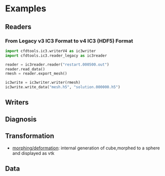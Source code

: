 # Examples

## Readers

### From Legacy v3 IC3 Format to v4 IC3 (HDF5) Format

```python
import cfdtools.ic3.writerV4 as ic3writer
import cfdtools.ic3.reader_legacy as ic3reader

reader = ic3reader.reader("restart.000500.out")
reader.read_data()
rmesh = reader.export_mesh()

ic3write = ic3writer.writer(rmesh)
ic3write.write_data("mesh.h5", "solution.000000.h5")
```

## Writers

## Diagnosis

## Transformation

- [morphing/deformation](examples/morph-sphere): internal generation of cube,morphed to a sphere and displayed as vtk

## Data
